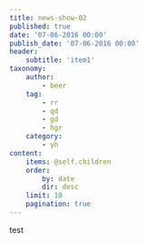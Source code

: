 ```yaml
---
title: news-show-02
published: true
date: '07-06-2016 00:00'
publish_date: '07-06-2016 00:00'
header:
    subtitle: 'item1'
taxonomy:
    author:
        - beer
    tag:
        - rr
        - qd
        - gd
        - hgr
    category:
        - yh
content:
    items: @self.children
    order:
        by: date
        dir: desc
    limit: 10
    pagination: true
---
```


test
